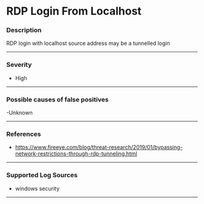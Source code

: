# RDP Login From Localhost
### Description

RDP login with localhost source address may be a tunnelled login

-------------------
### Severity

- High

-------------------
<!---
### Detailed Information

- Why is this alert triggered?
- What are the typical causes that generate this alert? (e.g. port scans, unusual file access activity, etc...)
- Which corroborating information should be looked up?
- Any supporting queries to get more information?
- Any supporting visualizations to get more information?

-------------------
--->
### Possible causes of false positives

-Unknown

-------------------
### References

- https://www.fireeye.com/blog/threat-research/2019/01/bypassing-network-restrictions-through-rdp-tunneling.html

-------------------
### Supported Log Sources

- windows security

-------------------

